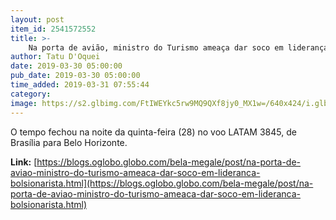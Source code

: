 ```yaml
---
layout: post
item_id: 2541572552
title: >-
    Na porta de avião, ministro do Turismo ameaça dar soco em liderança bolsonarista
author: Tatu D'Oquei
date: 2019-03-30 05:00:00
pub_date: 2019-03-30 05:00:00
time_added: 2019-03-31 07:55:44
category: 
image: https://s2.glbimg.com/FtIWEYkc5rw9MQ9QXf8jy0_MX1w=/640x424/i.glbimg.com/og/ig/infoglobo1/f/original/2019/02/21/80077133_bsb_-_brasilia_-_brasil_-_28-11-2018_-_pa_-_o_presidente_eleito_jair_bolsonaro_chega_para.jpg
---
```


O tempo fechou na noite da quinta-feira (28) no voo LATAM 3845, de Brasília para Belo Horizonte.

**Link:** [https://blogs.oglobo.globo.com/bela-megale/post/na-porta-de-aviao-ministro-do-turismo-ameaca-dar-soco-em-lideranca-bolsionarista.html](https://blogs.oglobo.globo.com/bela-megale/post/na-porta-de-aviao-ministro-do-turismo-ameaca-dar-soco-em-lideranca-bolsionarista.html)

